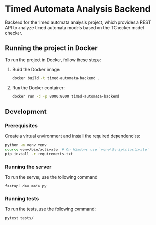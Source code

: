 # Timed Automata Analysis Backend 

Backend for the timed automata analysis project, which provides a REST API to analyze timed automata models based on the TChecker model checker.

## Running the project in Docker

To run the project in Docker, follow these steps:
1. Build the Docker image:
   ```bash
   docker build -t timed-automata-backend .
   ```
2. Run the Docker container:
   ```bash
   docker run -d -p 8000:8000 timed-automata-backend
   ```  

## Development

### Prerequisites
Create a virtual environment and install the required dependencies:

```bash
python -m venv venv
source venv/bin/activate  # On Windows use `venv\Scripts\activate`
pip install -r requirements.txt 

```

### Running the server
To run the server, use the following command:
```bash
fastapi dev main.py

``` 

### Running tests
To run the tests, use the following command:
```bash
pytest tests/

```
